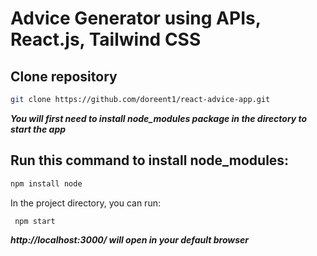 # Advice Generator using APIs, React.js, Tailwind CSS

## Clone repository

```bash
git clone https://github.com/doreent1/react-advice-app.git
``` 

***You will first need to install node_modules package in the directory to start the app***

## Run this command to install node_modules:
```bash
npm install node
```


In the project directory, you can run:

```bash
 npm start
```
***http://localhost:3000/ will open in your default browser***